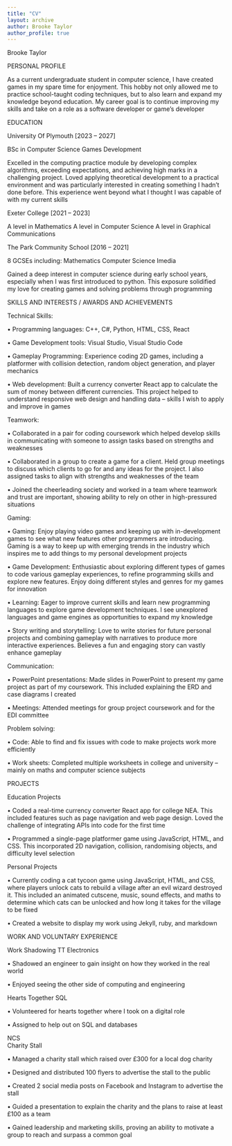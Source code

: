 ```yaml
---
title: "CV"
layout: archive
author: Brooke Taylor
author_profile: true
---
```


Brooke Taylor

PERSONAL PROFILE

As a current undergraduate student in computer science, I have created games in my spare time for enjoyment. This hobby not only allowed me to practice school-taught coding techniques, but to also learn and expand my knowledge beyond education. My career goal is to continue improving my skills and take on a role as a software developer or game’s developer

EDUCATION

University Of Plymouth [2023 – 2027]

BSc in Computer Science Games Development

Excelled in the computing practice module by developing complex algorithms, exceeding expectations, and achieving high marks in a challenging project. Loved applying theoretical development to a practical environment and was particularly interested in creating something I hadn’t done before. This experience went beyond what I thought I was capable of with my current skills

Exeter College [2021 – 2023]

A level in Mathematics
A level in Computer Science
A level in Graphical Communications

The Park Community School [2016 – 2021]

8 GCSEs including: 
Mathematics
Computer Science
Imedia

Gained a deep interest in computer science during early school years, especially when I was first introduced to python. This exposure solidified my love for creating games and solving problems through programming

SKILLS AND INTERESTS / AWARDS AND ACHIEVEMENTS 

Technical Skills: 

•	Programming languages: C++, C#, Python, HTML, CSS, React

•	Game Development tools: Visual Studio, Visual Studio Code

•	Gameplay Programming: Experience coding 2D games, including a platformer with collision detection, random object generation, and player mechanics

•	Web development: Built a currency converter React app to calculate the sum of money between different currencies. This project helped to understand responsive web design and handling data – skills I wish to apply and improve in games

Teamwork:

•	Collaborated in a pair for coding coursework which helped develop skills in communicating with someone to assign tasks based on strengths and weaknesses

•	Collaborated in a group to create a game for a client. Held group meetings to discuss which clients to go for and any ideas for the project. I also assigned tasks to align with strengths and weaknesses of the team

•	Joined the cheerleading society and worked in a team where teamwork and trust are important, showing ability to rely on other in high-pressured situations

Gaming: 

•	Gaming: Enjoy playing video games and keeping up with in-development games to see what new features other programmers are introducing. Gaming is a way to keep up with emerging trends in the industry which inspires me to add things to my personal development projects

•	Game Development: Enthusiastic about exploring different types of games to code various gameplay experiences, to refine programming skills and explore new features. Enjoy doing different styles and genres for my games for innovation

•	Learning: Eager to improve current skills and learn new programming languages to explore game development techniques. I see unexplored languages and game engines as opportunities to expand my knowledge 

•	Story writing and storytelling: Love to write stories for future personal projects and combining gameplay with narratives to produce more interactive experiences. Believes a fun and engaging story can vastly enhance gameplay

Communication:

•	PowerPoint presentations: Made slides in PowerPoint to present my game project as part of my coursework. This included explaining the ERD and case diagrams I created

•	Meetings: Attended meetings for group project coursework and for the EDI committee

Problem solving:

•	Code: Able to find and fix issues with code to make projects work more efficiently

•	Work sheets: Completed multiple worksheets in college and university – mainly on maths and computer science subjects

PROJECTS

Education Projects

•	Coded a real-time currency converter React app for college NEA. This included features such as page navigation and web page design. Loved the challenge of integrating APIs into code for the first time

•	Programmed a single-page platformer game using JavaScript, HTML, and CSS. This incorporated 2D navigation, collision, randomising objects, and difficulty level selection

Personal Projects

•	Currently coding a cat tycoon game using JavaScript, HTML, and CSS, where players unlock cats to rebuild a village after an evil wizard destroyed it. This included an animated cutscene, music, sound effects, and maths to determine which cats can be unlocked and how long it takes for the village to be fixed

•	Created a website to display my work using Jekyll, ruby, and markdown

WORK AND VOLUNTARY EXPERIENCE

Work Shadowing
TT Electronics

•	Shadowed an engineer to gain insight on how they worked in the real world

•	Enjoyed seeing the other side of computing and engineering

Hearts Together
SQL

•	Volunteered for hearts together where I took on a digital role 

•	Assigned to help out on SQL and databases

NCS                                                      	
Charity Stall

•	Managed a charity stall which raised over £300 for a local dog charity

•	Designed and distributed 100 flyers to advertise the stall to the public

•	Created 2 social media posts on Facebook and Instagram to advertise the stall

•	Guided a presentation to explain the charity and the plans to raise at least £100 as a team

•	Gained leadership and marketing skills, proving an ability to motivate a group to reach and surpass a common goal